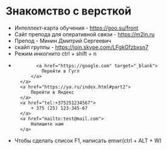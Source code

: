 # Знакомство с версткой
- Интеллект-карта обучения - https://goo.su/front
- Сайт препода для оперативной связи - https://m2in.ru
- Препод - Минин Дмитрий Сергеевич
- скайп группы - https://join.skype.com/LFgkGfzbxsn7
- Режим инкогнито ctrl + shift + n 
-             <a href="https://google.com" target="_blank">
                Перейти в Гугл
            </a>
        </a>
        <a href="https://ya.ru/index.html#part2">
            Перейти в Яндекс
        </a>
        <a href="tel:+375251234567">
            + 375 (25) 123-345-67
        </a>
        <a href="mailto:test@mail.com">
            Напишите нам
        </a>
- Чтобы сделать список F1, написать emwr(ctrl + ALT + W)
